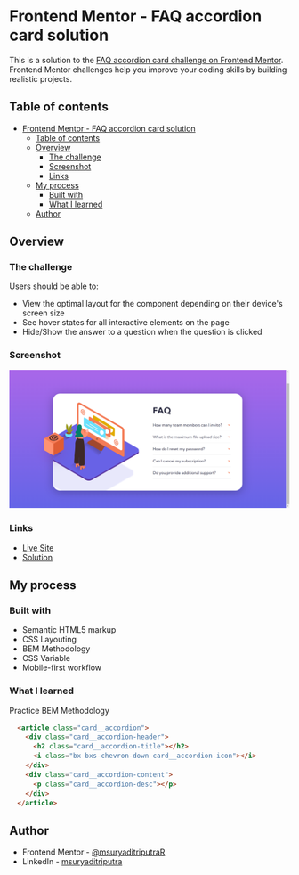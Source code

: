 # Frontend Mentor - FAQ accordion card solution

This is a solution to the [FAQ accordion card challenge on Frontend Mentor](https://www.frontendmentor.io/challenges/faq-accordion-card-XlyjD0Oam). Frontend Mentor challenges help you improve your coding skills by building realistic projects. 

## Table of contents

- [Frontend Mentor - FAQ accordion card solution](#frontend-mentor---faq-accordion-card-solution)
  - [Table of contents](#table-of-contents)
  - [Overview](#overview)
    - [The challenge](#the-challenge)
    - [Screenshot](#screenshot)
    - [Links](#links)
  - [My process](#my-process)
    - [Built with](#built-with)
    - [What I learned](#what-i-learned)
  - [Author](#author)

## Overview

### The challenge

Users should be able to:

- View the optimal layout for the component depending on their device's screen size
- See hover states for all interactive elements on the page
- Hide/Show the answer to a question when the question is clicked

### Screenshot

![](./screenshot.png)

### Links

- [Live Site](https://msuryaditriputrar.github.io/Front-End-Mentor/newbie/faq-accordion-card/)
- [Solution](https://github.com/msuryaditriputraR/Front-End-Mentor/tree/master/newbie/faq-accordion-card/)

## My process

### Built with

- Semantic HTML5 markup
- CSS Layouting
- BEM Methodology
- CSS Variable
- Mobile-first workflow

### What I learned

Practice BEM Methodology

```html
  <article class="card__accordion">
    <div class="card__accordion-header">
      <h2 class="card__accordion-title"></h2>
      <i class="bx bxs-chevron-down card__accordion-icon"></i>
    </div>
    <div class="card__accordion-content">
      <p class="card__accordion-desc"></p>
    </div>
  </article>
```

## Author

- Frontend Mentor - [@msuryaditriputraR](https://www.frontendmentor.io/profile/msuryaditriputraR)
- LinkedIn - [msuryaditriputra](https://www.linkedin.com/in/msuryaditriputra/)